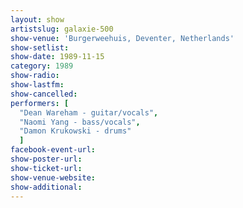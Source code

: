 ```yaml
---
layout: show
artistslug: galaxie-500
show-venue: 'Burgerweehuis, Deventer, Netherlands'
show-setlist: 
show-date: 1989-11-15
category: 1989
show-radio: 
show-lastfm: 
show-cancelled: 
performers: [
  "Dean Wareham - guitar/vocals",
  "Naomi Yang - bass/vocals",
  "Damon Krukowski - drums"
  ]
facebook-event-url: 
show-poster-url: 
show-ticket-url: 
show-venue-website: 
show-additional: 
---
```


